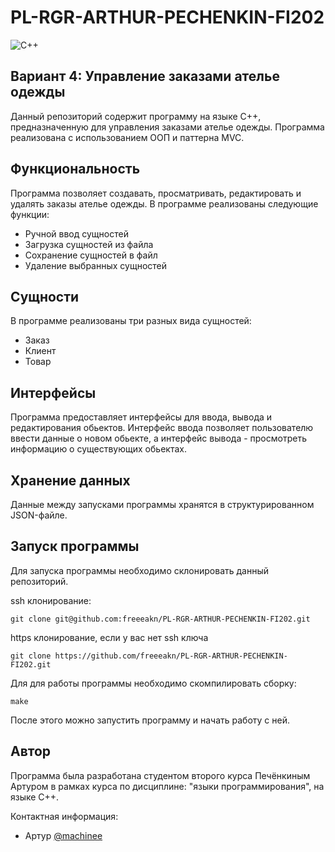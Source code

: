 # PL-RGR-ARTHUR-PECHENKIN-FI202

![C++](https://img.shields.io/badge/c++-%2300599C.svg?style=for-the-badge&logo=c%2B%2B&logoColor=white) 

## Вариант 4: Управление заказами ателье одежды

Данный репозиторий содержит программу на языке C++, предназначенную для управления заказами ателье одежды. Программа реализована с использованием ООП и паттерна MVC.

## Функциональность

Программа позволяет создавать, просматривать, редактировать и удалять заказы ателье одежды. В программе реализованы следующие функции:

- Ручной ввод сущностей
- Загрузка сущностей из файла
- Сохранение сущностей в файл
- Удаление выбранных сущностей

## Сущности

В программе реализованы три разных вида сущностей:

- Заказ
- Клиент
- Товар

## Интерфейсы

Программа предоставляет интерфейсы для ввода, вывода и редактирования обьектов. Интерфейс ввода позволяет пользователю ввести данные о новом обьекте, а интерфейс вывода - просмотреть информацию о существующих обьектах.

## Хранение данных

Данные между запусками программы хранятся в структурированном JSON-файле.

## Запуск программы

Для запуска программы необходимо склонировать данный репозиторий.

ssh клонирование:

    git clone git@github.com:freeeakn/PL-RGR-ARTHUR-PECHENKIN-FI202.git

https клонирование, если у вас нет ssh ключа

    git clone https://github.com/freeeakn/PL-RGR-ARTHUR-PECHENKIN-FI202.git

Для для работы программы необходимо скомпилировать сборку:

    make

После этого можно запустить программу и начать работу с ней.

## Автор

Программа была разработана студентом второго курса Печёнкиным Артуром в рамках курса по дисциплине: "языки программирования", на языке C++.

Контактная информация:

- Артур [@machinee](https://github.com/freeeakn)
